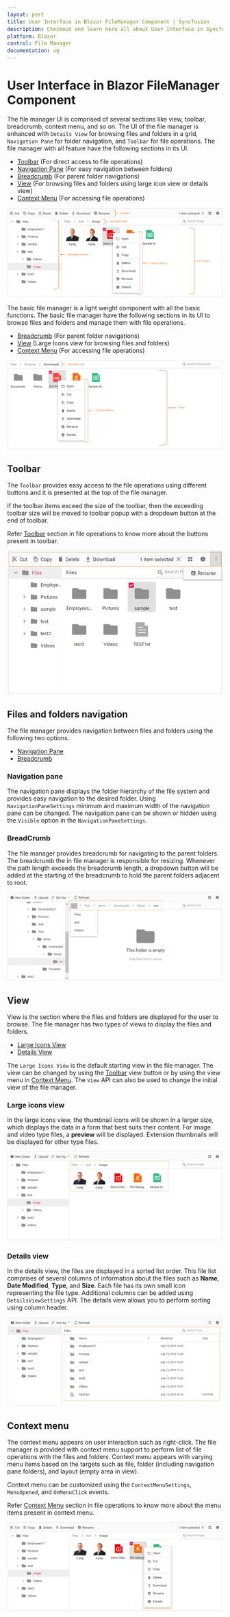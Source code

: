 ```yaml
---
layout: post
title: User Interface in Blazor FileManager Component | Syncfusion
description: Checkout and learn here all about User Interface in Syncfusion Blazor FileManager component and more.
platform: Blazor
control: File Manager
documentation: ug
---
```


# User Interface in Blazor FileManager Component

The file manager UI is comprised of several sections like view, toolbar, breadcrumb, context menu, and so on. The UI of the file manager is enhanced with  `Details View` for browsing files and folders in a grid, `Navigation Pane` for folder navigation, and `Toolbar` for file operations. The file manager with all feature have the following sections in its UI.

* [Toolbar](#toolbar) (For direct access to file operations)
* [Navigation Pane](#navigation-pane) (For easy navigation between folders)
* [Breadcrumb](#breadcrumb) (For parent folder navigations)
* [View](#view) (For browsing files and folders using large icon view or details view)
* [Context Menu](#context-menu) (For accessing file operations)

![File Manager Overview](./images/user-interface.png "File Manager Overview")

The basic file manager is a light weight component with all the basic functions. The basic file manager have the following sections in its UI to browse files and folders and manage them with file operations.

* [Breadcrumb](#breadcrumb) (For parent folder navigations)
* [View](#view) (Large Icons view for browsing files and folders)
* [Context Menu](#context-menu) (For accessing file operations)

![Basic File Manager](./images/default-ui.png "Basic File Manager")

## Toolbar

The `Toolbar` provides easy access to the file operations using different buttons and it is presented at the top of the file manager.

If the toolbar items exceed the size of the toolbar, then the exceeding toolbar size will be moved to toolbar popup with a dropdown button at the end of toolbar.

Refer [Toolbar](./file-operations/#toolbar) section in file operations to know more about the buttons present in toolbar.

![Toolbar](./images/toolbar.png "Responsiveness of Toolbar")

## Files and folders navigation

The file manager provides navigation between files and folders using the following two options.

* [Navigation Pane](#navigation-pane)
* [Breadcrumb](#breadcrumb)

### Navigation pane

The navigation pane displays the folder hierarchy of the file system and provides easy navigation to the desired folder. Using `NavigationPaneSettings` minimum and maximum width of the navigation pane can be changed. The navigation pane can be shown or hidden using the `Visible` option in the `NavigationPaneSettings`.

### BreadCrumb

The file manager provides breadcrumb for navigating to the parent folders. The breadcrumb the in file manager is responsible for resizing. Whenever the path length exceeds the breadcrumb length, a dropdown button will be added at the starting of the breadcrumb to hold the parent folders adjacent to root.

![BreadCrumb](./images/breadcrumb.png "Responsiveness of BreadCrumb Bar")

## View

View is the section where the files and folders are displayed for the user to browse. The file manager has two types of views to display the files and folders.

* [Large Icons View](#large-icons-view)
* [Details View](#details-view)

The `Large Icons View` is the default starting view in the file manager. The view can be changed by using the [Toolbar](#toolbar) view button or by using the view menu in [Context Menu](#context-menu). The `View` API can also be used to change the initial view of the file manager.

### Large icons view

In the large icons view, the thumbnail icons will be shown in a larger size, which displays the data in a form that best suits their content.  For image and video type files, a **preview** will be displayed. Extension thumbnails will be displayed for other type files.

![LargeIconView](./images/largeiconsview.png "File Manager Large Icon View")

### Details view

In the details view, the files are displayed in a sorted list order. This file list comprises of several columns of information about the files such as **Name**, **Date Modified**, **Type**, and **Size**. Each file has its own small icon representing the file type. Additional columns can be added using `DetailsViewSettings` API. The details view allows you to perform sorting using column header.

![DetailsView](./images/detailsview.png "File Manager Details View")

## Context menu

The context menu appears on user interaction such as right-click. The file manager is provided with context menu support to perform list of file operations with the files and folders. Context menu appears with varying menu items based on the targets such as file, folder (including navigation pane folders),  and layout (empty area in view).

Context menu can be customized using the `ContextMenuSettings`, `MenuOpened`, and `OnMenuClick` events.

Refer [Context Menu](./file-operations/#context-menu) section in file operations to know more about the menu items present in context menu.

![Context Menu](./images/contextmenu.png "Context Menu")